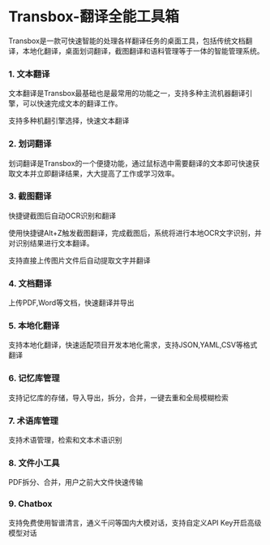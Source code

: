 # Transbox-翻译全能工具箱
Transbox是一款可快速智能的处理各样翻译任务的桌面工具，包括传统文档翻译，本地化翻译，桌面划词翻译，截图翻译和语料管理等于一体的智能管理系统。


### 1. 文本翻译

文本翻译是Transbox最基础也是最常用的功能之一，支持多种主流机器翻译引擎，可以快速完成文本的翻译工作。
   
支持多种机翻引擎选择，快速文本翻译

### 2. 划词翻译
   
划词翻译是Transbox的一个便捷功能，通过鼠标选中需要翻译的文本即可快速获取文本并立即翻译结果，大大提高了工作或学习效率。

### 3. 截图翻译

快捷键截图后自动OCR识别和翻译

使用快捷键Alt+Z触发截图翻译，完成截图后，系统将进行本地OCR文字识别，并对识别结果进行文本翻译。

支持直接上传图片文件后自动提取文字并翻译

### 4. 文档翻译
上传PDF,Word等文档，快速翻译并导出

### 5. 本地化翻译
支持本地化翻译，快速适配项目开发本地化需求，支持JSON,YAML,CSV等格式翻译

### 6. 记忆库管理
支持记忆库的存储，导入导出，拆分，合并，一键去重和全局模糊检索

### 7. 术语库管理
支持术语管理，检索和文本术语识别

### 8. 文件小工具
PDF拆分、合并，用户之前大文件快速传输

### 9. Chatbox
支持免费使用智谱清言，通义千问等国内大模对话，支持自定义API Key开启高级模型对话
